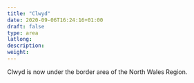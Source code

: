 ```yaml
---
title: "Clwyd"
date: 2020-09-06T16:24:16+01:00
draft: false
type: area
latlong:
description:
weight:
---
```


Clwyd is now under the border area of the North Wales Region.